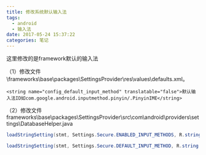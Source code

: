 ```yaml
---
title: 修改系统默认输入法
tags:
  - android
  - 输入法
date: 2017-05-24 15:37:22
categories: 笔记
---
```


这里修改的是framework默认的输入法

（1）修改文件\frameworks\base\packages\SettingsProvider\res\values\defaults.xml。

```
<string name="config_default_input_method" translatable="false">默认输入法ID如com.google.android.inputmethod.pinyin/.PinyinIME</string>  
```

（2）修改文件frameworks\base\packages\SettingsProvider\src\com\android\providers\settings\DatabaseHelper.java

```java
loadStringSetting(stmt, Settings.Secure.ENABLED_INPUT_METHODS, R.string.config_default_input_method );   
```

```java
loadStringSetting(stmt, Settings.Secure.DEFAULT_INPUT_METHOD, R.string.config_default_input_method );
```

